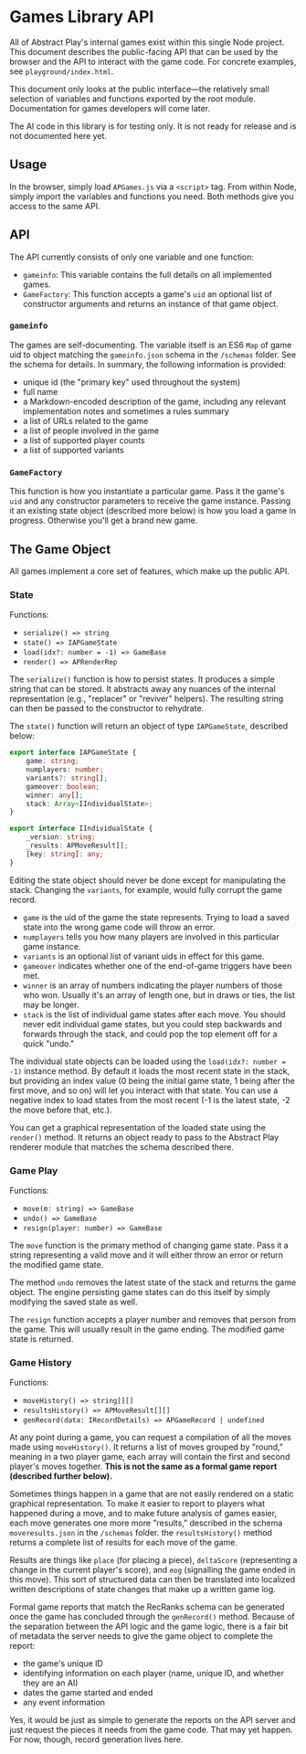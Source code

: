 # Games Library API

All of Abstract Play's internal games exist within this single Node project. This document describes the public-facing API that can be used by the browser and the API to interact with the game code. For concrete examples, see `playground/index.html`.

This document only looks at the public interface&mdash;the relatively small selection of variables and functions exported by the root module. Documentation for games developers will come later.

The AI code in this library is for testing only. It is not ready for release and is not documented here yet.

## Usage

In the browser, simply load `APGames.js` via a `<script>` tag. From within Node, simply import the variables and functions you need. Both methods give you access to the same API.

## API

The API currently consists of only one variable and one function:

* `gameinfo`: This variable contains the full details on all implemented games.
* `GameFactory`: This function accepts a game's `uid` an optional list of constructor arguments and returns an instance of that game object.

### `gameinfo`

The games are self-documenting. The variable itself is an ES6 `Map` of game uid to object matching the `gameinfo.json` schema in the `/schemas` folder. See the schema for details. In summary, the following information is provided:

* unique id (the "primary key" used throughout the system)
* full name
* a Markdown-encoded description of the game, including any relevant implementation notes and sometimes a rules summary
* a list of URLs related to the game
* a list of people involved in the game
* a list of supported player counts
* a list of supported variants

### `GameFactory`

This function is how you instantiate a particular game. Pass it the game's `uid` and any constructor parameters to receive the game instance. Passing it an existing state object (described more below) is how you load a game in progress. Otherwise you'll get a brand new game.

## The Game Object

All games implement a core set of features, which make up the public API.

### State

Functions:

* `serialize() => string`
* `state() => IAPGameState`
* `load(idx?: number = -1) => GameBase`
* `render() => APRenderRep`

The `serialize()` function is how to persist states. It produces a simple string that can be stored. It abstracts away any nuances of the internal representation (e.g., "replacer" or "reviver" helpers). The resulting string can then be passed to the constructor to rehydrate.

The `state()` function will return an object of type `IAPGameState`, described below:

```ts
export interface IAPGameState {
    game: string;
    numplayers: number;
    variants?: string[];
    gameover: boolean;
    winner: any[];
    stack: Array<IIndividualState>;
}

export interface IIndividualState {
    _version: string;
    _results: APMoveResult[];
    [key: string]: any;
}
```

Editing the state object should never be done except for manipulating the stack. Changing the `variants`, for example, would fully corrupt the game record.

* `game` is the uid of the game the state represents. Trying to load a saved state into the wrong game code will throw an error.
* `numplayers` tells you how many players are involved in this particular game instance.
* `variants` is an optional list of variant uids in effect for this game.
* `gameover` indicates whether one of the end-of-game triggers have been met.
* `winner` is an array of numbers indicating the player numbers of those who won. Usually it's an array of length one, but in draws or ties, the list may be longer.
* `stack` is the list of individual game states after each move. You should never edit individual game states, but you could step backwards and forwards through the stack, and could pop the top element off for a quick "undo."

The individual state objects can be loaded using the `load(idx?: number = -1)` instance method. By default it loads the most recent state in the stack, but providing an index value (0 being the initial game state, 1 being after the first move, and so on) will let you interact with that state. You can use a negative index to load states from the most recent (-1 is the latest state, -2 the move before that, etc.).

You can get a graphical representation of the loaded state using the `render()` method. It returns an object ready to pass to the Abstract Play renderer module that matches the schema described there.

### Game Play

Functions:

* `move(m: string) => GameBase`
* `undo() => GameBase`
* `resign(player: number) => GameBase`

The `move` function is the primary method of changing game state. Pass it a string representing a valid move and it will either throw an error or return the modified game state.

The method `undo` removes the latest state of the stack and returns the game object. The engine persisting game states can do this itself by simply modifying the saved state as well.

The `resign` function accepts a player number and removes that person from the game. This will usually result in the game ending. The modified game state is returned.

### Game History

Functions:

* `moveHistory() => string[][]`
* `resultsHistory() => APMoveResult[][]`
* `genRecord(data: IRecordDetails) => APGameRecord | undefined`

At any point during a game, you can request a compilation of all the moves made using `moveHistory()`. It returns a list of moves grouped by "round," meaning in a two player game, each array will contain the first and second player's moves together. **This is not the same as a formal game report (described further below).**

Sometimes things happen in a game that are not easily rendered on a static graphical representation. To make it easier to report to players what happened during a move, and to make future analysis of games easier, each move generates one more more "results," described in the schema `moveresults.json` in the `/schemas` folder. the `resultsHistory()` method returns a complete list of results for each move of the game.

Results are things like `place` (for placing a piece), `deltaScore` (representing a change in the current player's score), and `eog` (signalling the game ended in this move). This sort of structured data can then be translated into localized written descriptions of state changes that make up a written game log.

Formal game reports that match the RecRanks schema can be generated once the game has concluded through the `genRecord()` method. Because of the separation between the API logic and the game logic, there is a fair bit of metadata the server needs to give the game object to complete the report:

* the game's unique ID
* identifying information on each player (name, unique ID, and whether they are an AI)
* dates the game started and ended
* any event information

Yes, it would be just as simple to generate the reports on the API server and just request the pieces it needs from the game code. That may yet happen. For now, though, record generation lives here.
